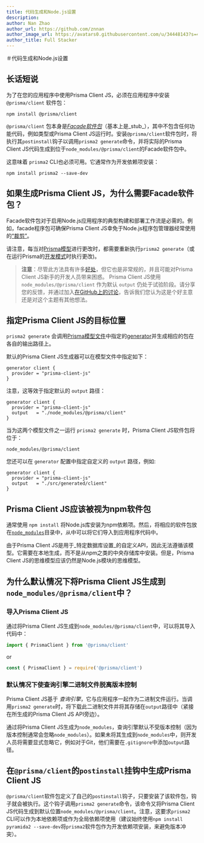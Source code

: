 ```yaml
---
title: 代码生成和Node.js设置
description: 
author: Nan Zhao
author_url: https://github.com/znnan
author_image_url: https://avatars0.githubusercontent.com/u/34448143?s=400&u=949ac05ac4184e0f0e1d842aac4575da66d937cc&v=4
author_title: Full Stacker
---
```


<!-- # Code generation & Node.js setup -->

＃代码生成和Node.js设置

<!-- ## TLDR -->

## 长话短说

<!-- In order to use Prisma Client JS in your application, you must install the `@prisma/client` package in your application: -->

为了在您的应用程序中使用Prisma Client JS，必须在应用程序中安装 `@prisma/client` 软件包：

```
npm install @prisma/client
```

<!-- The `@prisma/client` package itself is a [_facade package_](https://github.com/prisma/prisma-client-js/issues/261) (basically a _stub_) that doesn't contain any functional code, such as types or the Prisma Client JS runtime. When installing the `@prisma/client` package, its `postinstall` hook is being executed to invoke the `prisma2 generate` command and generate the actual Prisma Client JS code into the facade package at `node_modules/@prisma/client`. -->

`@prisma/client` 包本身是[_Facade软件包_](https://github.com/prisma/prisma-client-js/issues/261)（基本上是_stub_），其中不包含任何功能代码，例如类型或Prisma Client JS运行时。安装`@prisma/client`软件包时，将执行其`postinstall`钩子以调用`prisma2 generate`命令，并将实际的Prisma Client JS代码生成到位于`node_modules/@prisma/client`的Facade软件包中。

<!-- This means the `prisma2` CLI needs to be available as well. It is typically installed as a development dependency: -->

这意味着 `prisma2` CLI也必须可用。它通常作为开发依赖项安装：

```
npm install prisma2 --save-dev
```

<!-- ## Why is the facade package needed if Prisma Client JS is generated? -->

## 如果生成Prisma Client JS，为什么需要Facade软件包？

<!-- The facade package is necessary to enable typical build and deployment workflows of Node.js applications. As an example, the facade package ensures that Prisma Client JS survives the ["pruning"](https://docs.npmjs.com/cli/prune.html) that's often employed by Node.js package managers. -->

Facade软件包对于启用Node.js应用程序的典型构建和部署工作流是必需的。例如，facade程序包可确保Prisma Client JS幸免于Node.js程序包管理器经常使用的[“裁剪”](https://docs.npmjs.com/cli/prune.html)。

<!-- Note that you'll need to re-execute `prisma2 generate` whenever you make changes to your [Prisma schema](../prisma-schema-file.md) (or perform the changes while are you're running Prisma's [development mode](../development-mode.md).  -->

请注意，每当对[Prisma模型](../prisma-schema-file.md)进行更改时，都需要重新执行`prisma2 generate`（或在运行Prisma的[开发模式](../development-mode.md)时执行更改)。

<!-- > **Note**: While this approach has a number of [benefits](#why-is-prisma-client-js-generated-into-node_modulesgenerated-by-default), it is also unconventional and can be a source of confusion for developers new to Prisma Client JS. Using `node_modules/@prisma/client` as the default `output` for Prisma Client JS is still experimental. Please share your feedback and tell us whether you think this is a good idea or any other thoughts you have on this topic by joining the [discussion on GitHub](https://github.com/prisma/prisma-client-js/issues/88). -->

> **注意**：尽管此方法具有许多[好处](#why-is-prisma-client-js-generated-into-node_modulesgenerated-by-default)，但它也是非常规的，并且可能对Prisma Client JS新手的开发人员带来困惑。 Prisma Client JS使用 `node_modules/@prisma/client` 作为默认 `output` 仍处于试验阶段。请分享您的反馈，并通过加入[在GitHub上的讨论](https://github.com/prisma/prisma-client-js/issues/88)，告诉我们您认为这是个好主意还是对这个主题有其他想法。

<!-- ## Specifying the target location for Prisma Client JS -->

## 指定Prisma Client JS的目标位置

<!-- `prisma2 generate` invokes the [generators](../prisma-schema-file.md#generators-optional) specified in the [Prisma schema file](../prisma-schema-file.md) and generates the respective packages on the respective output path(s).  -->

`prisma2 generate` 会调用[Prisma模型文件](../prisma-schema-file.md)中指定的[generator](../prisma-schema-file.md#generators-optional)并生成相应的包在各自的输出路径上。

<!-- The default Prisma Client JS generator can be specified as follows in your schema file: -->

默认的Prisma Client JS生成器可以在模型文件中指定如下：

```prisma
generator client {
  provider = "prisma-client-js"
}
```

<!-- Note that this is equivalent to specifying the default `output` path: -->

注意，这等效于指定默认的 `output` 路径：

```prisma
generator client {
  provider = "prisma-client-js"
  output   = "./node_modules/@prisma/client"
}
```

<!-- When running `prisma2 generate` for either of these schema files, Prisma Client JS package will be located in: -->

当为这两个模型文件之一运行 `prisma2 generate` 时，Prisma Client JS软件包将位于：

```
node_modules/@prisma/client
```

<!-- You can also specify a custom `output` path on the `generator` configuration, for example: -->

您还可以在 `generator` 配置中指定自定义的 `output` 路径，例如:

```prisma
generator client {
  provider = "prisma-client-js"
  output   = "./src/generated/client"
}
```

<!-- ## Prisma Client JS should be viewed as an npm package -->

## Prisma Client JS应该被视为npm软件包

<!-- Node.js libraries are typically installed as npm dependencies using `npm install`. The respective packages are then located inside the [`node_modules`](https://docs.npmjs.com/files/folders#node-modules) directory from where they can be imported into application code. -->

通常使用 `npm install` 将Node.js库安装为npm依赖项。然后，将相应的软件包放在[`node_modules`](https://docs.npmjs.com/files/folders#node-modules)目录中，从中可以将它们导入到应用程序代码中。

<!-- Because Prisma Client JS is a custom API for _your specific database setup_, it can't follow that model. It needs to be generated locally instead of being installed from a central repository like npm. However, the mental model for Prisma Client JS should still be that of an Node.js module. -->

由于Prisma Client JS是用于_特定数据库设置_的自定义API，因此无法遵循该模型。它需要在本地生成，而不是从npm之类的中央存储库中安装。但是，Prisma Client JS的思维模型应该仍然是Node.js模块的思维模型。

<!-- ## Why is Prisma Client JS generated into `node_modules/@prisma/client` by default? -->

## 为什么默认情况下将Prisma Client JS生成到`node_modules/@prisma/client`中？

<!-- ### Importing Prisma Client JS -->

### 导入Prisma Client JS

<!-- By generating Prisma Client JS into `node_modules/@prisma/client`, you can import it into your code: -->

通过将Prisma Client JS生成到`node_modules/@prisma/client`中，可以将其导入代码中：

```js
import { PrismaClient } from '@prisma/client'
```

or

```js
const { PrismaClient } = require('@prisma/client')
```

<!-- ### Keeping the query engine binary out of version control by default -->

### 默认情况下使查询引擎二进制文件脱离版本控制

<!-- Prisma Client JS is based on a _query engine_ that's running as a binary alongside your application. This binary is downloaded when `prisma2 generate` is invoked and stored in the `output` path (right next to the generated Prisma Client JS API). -->

Prisma Client JS基于 _查询引擎_，它与应用程序一起作为二进制文件运行。当调用`prisma2 generate`时，将下载此二进制文件并将其存储在`output`路径中（紧接在所生成的Prisma Client JS API旁边）。

<!-- By generating Prisma Client JS into `node_modules`, the query engine is kept out of version control by default (since `node_modules` is typically ignored for version control). If it was not generated into `node_modules`, then developers would need to explicitly ignore it, e.g. for Git they'd need to add the `output` path to `.gitignore`. -->

通过将Prisma Client JS生成为`node_modules`，查询引擎默认不受版本控制（因为版本控制通常会忽略`node_modules`）。如果未将其生成到`node_modules`中，则开发人员将需要显式忽略它，例如对于Git，他们需要在`.gitignore`中添加`output`路径。

<!-- ## Generating Prisma Client JS in the `postinstall` hook of `@prisma/client` -->

## 在`@prisma/client`的`postinstall`挂钩中生成Prisma Client JS

<!-- The `@prisma/client` package defines its own `postinstall` hook that's being executed whenever the package is being installed. This hook invokes the `prisma2 generate` command which in turn generates the Prisma Client JS code into the default location `node_modules/@prisma/client`. Notice that this requires the `prisma2` CLI to be available, either as local dependency or as a global installation (it is recommended to always install the `prisma2` package as a development dependency, using `npm install prisma2 --save-dev`, to avoid versioning conflicts though). -->

`@prisma/client`软件包定义了自己的`postinstall`钩子，只要安装了该软件包，钩子就会被执行。这个钩子调用`prisma2 generate`命令，该命令又将Prisma Client JS代码生成到默认位置`node_modules/@prisma/client`。注意，这要求`prisma2` CLI可以作为本地依赖项或作为全局依赖项使用（建议始终使用`npm install pyramida2 --save-dev`将`prisma2`软件包作为开发依赖项安装，来避免版本冲突）。
